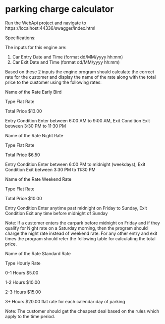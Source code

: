 # parking charge calculator

Run the WebApi project and navigate to https://localhost:44336/swagger/index.html

Specifications:

The inputs for this engine are:
1. Car Entry Date and Time (format dd/MM/yyyy hh:mm)
2. Car Exit Date and Time (format dd/MM/yyyy hh:mm)

Based on these 2 inputs the engine program should calculate the correct rate for the customer and
display the name of the rate along with the total price to the customer using the following rates:

Name of the Rate Early Bird

Type Flat Rate

Total Price $13.00

Entry Condition Enter between 6:00 AM to 9:00 AM, Exit Condition Exit between 3:30 PM to 11:30 PM

Name of the Rate Night Rate

Type Flat Rate

Total Price $6.50

Entry Condition Enter between 6:00 PM to midnight (weekdays), Exit Condition Exit between 3:30 PM to 11:30 PM

Name of the Rate Weekend Rate

Type Flat Rate

Total Price $10.00

Entry Condition Enter anytime past midnight on Friday to Sunday, Exit Condition Exit any time before midnight of Sunday

Note: If a customer enters the carpark before midnight on Friday and if they qualify for Night rate on
a Saturday morning, then the program should charge the night rate instead of weekend rate.
For any other entry and exit times the program should refer the following table for calculating the
total price.

Name of the Rate Standard Rate

Type Hourly Rate

0-1 Hours $5.00

1-2 Hours $10.00

2-3 Hours $15.00

3+ Hours $20.00 flat rate for each calendar day of parking

Note: The customer should get the cheapest deal based on the rules which apply to the time period.

